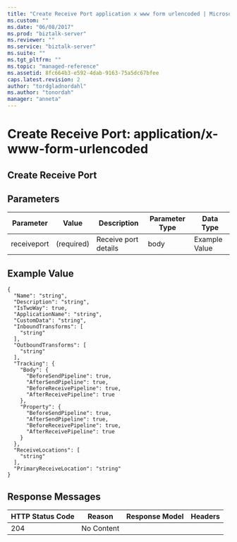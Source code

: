 ```yaml
---
title: "Create Receive Port application x www form urlencoded | Microsoft Docs"
ms.custom: ""
ms.date: "06/08/2017"
ms.prod: "biztalk-server"
ms.reviewer: ""
ms.service: "biztalk-server"
ms.suite: ""
ms.tgt_pltfrm: ""
ms.topic: "managed-reference"
ms.assetid: 8fc664b3-e592-4dab-9163-75a5dc67bfee
caps.latest.revision: 2
author: "tordgladnordahl"
ms.author: "tonordah"
manager: "anneta"
---
```

# Create Receive Port: application/x-www-form-urlencoded
## Create Receive Port


Parameters
---
|Parameter|Value|Description|Parameter Type|Data Type|
|---|---|---|---|---|
|receiveport|(required)|Receive port details|body|Example Value|

Example Value
---
```
{
  "Name": "string",
  "Description": "string",
  "IsTwoWay": true,
  "ApplicationName": "string",
  "CustomData": "string",
  "InboundTransforms": [
    "string"
  ],
  "OutboundTransforms": [
    "string"
  ],
  "Tracking": {
    "Body": {
      "BeforeSendPipeline": true,
      "AfterSendPipeline": true,
      "BeforeReceivePipeline": true,
      "AfterReceivePipeline": true
    },
    "Property": {
      "BeforeSendPipeline": true,
      "AfterSendPipeline": true,
      "BeforeReceivePipeline": true,
      "AfterReceivePipeline": true
    }
  },
  "ReceiveLocations": [
    "string"
  ],
  "PrimaryReceiveLocation": "string"
}
```


Response Messages
---
|HTTP Status Code|Reason|Response Model|Headers|
|---|---|---|---|
|204|No Content|||



